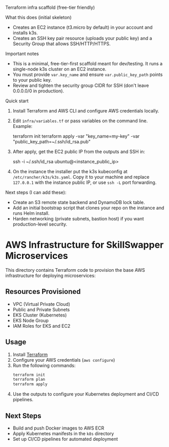 Terraform infra scaffold (free-tier friendly)

What this does (initial skeleton)
- Creates an EC2 instance (t3.micro by default) in your account and installs k3s.
- Creates an SSH key pair resource (uploads your public key) and a Security Group that allows SSH/HTTP/HTTPS.

Important notes
- This is a minimal, free-tier-first scaffold meant for dev/testing. It runs a single-node k3s cluster on an EC2 instance.
- You must provide `var.key_name` and ensure `var.public_key_path` points to your public key.
- Review and tighten the security group CIDR for SSH (don't leave 0.0.0.0/0 in production).

Quick start
1. Install Terraform and AWS CLI and configure AWS credentials locally.
2. Edit `infra/variables.tf` or pass variables on the command line. Example:

   terraform init
   terraform apply -var "key_name=my-key" -var "public_key_path=~/.ssh/id_rsa.pub"

3. After apply, get the EC2 public IP from the outputs and SSH in:

   ssh -i ~/.ssh/id_rsa ubuntu@<instance_public_ip>

4. On the instance the installer put the k3s kubeconfig at `/etc/rancher/k3s/k3s.yaml`. Copy it to your machine and replace `127.0.0.1` with the instance public IP, or use `ssh -L` port forwarding.

Next steps (I can add these):
- Create an S3 remote state backend and DynamoDB lock table.
- Add an initial bootstrap script that clones your repo on the instance and runs Helm install.
- Harden networking (private subnets, bastion host) if you want production-level security.
# AWS Infrastructure for SkillSwapper Microservices

This directory contains Terraform code to provision the base AWS infrastructure for deploying microservices:

## Resources Provisioned
- VPC (Virtual Private Cloud)
- Public and Private Subnets
- EKS Cluster (Kubernetes)
- EKS Node Group
- IAM Roles for EKS and EC2

## Usage
1. Install [Terraform](https://www.terraform.io/downloads.html)
2. Configure your AWS credentials (`aws configure`)
3. Run the following commands:
   ```sh
   terraform init
   terraform plan
   terraform apply
   ```
4. Use the outputs to configure your Kubernetes deployment and CI/CD pipelines.

## Next Steps
- Build and push Docker images to AWS ECR
- Apply Kubernetes manifests in the `k8s` directory
- Set up CI/CD pipelines for automated deployment
